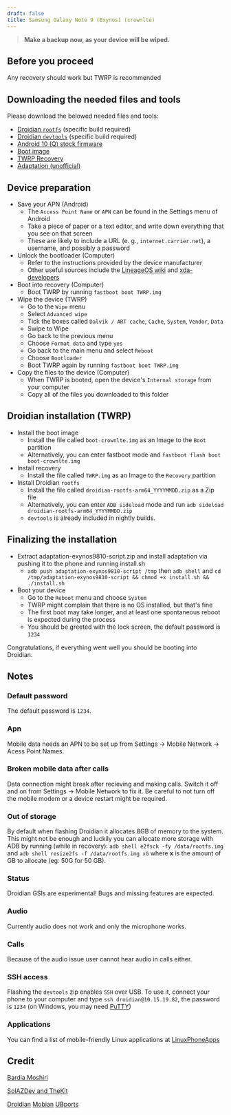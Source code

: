 ```yaml
---
draft: false
title: Samsung Galaxy Note 9 (Exynos) (crownlte)
---
```

> **Make a backup now, as your device will be wiped.**
## Before you proceed
Any recovery should work but TWRP is recommended

## Downloading the needed files and tools
Please download the belowed needed files and tools:
- [Droidian `rootfs`](https://github.com/droidian-images/droidian/releases) (specific build required)
- [Droidian `devtools`](https://github.com/droidian-images/droidian/releases) (specific build required)
- [Android 10 (Q) stock firmware](https://samfw.com/firmware/SM-N960F/bit/all/av/Q(Android%2010))
- [Boot image](https://github.com/Sexynos/droidian-kernel-samsung-exynos9810/releases/download/crownlte/boot-crownlte.img)
- [TWRP Recovery](https://dl.twrp.me/crownlte/)
- [Adaptation (unofficial)](https://github.com/Sexynos/adaptation-exynos9810-script/releases/download/stable/adaptation-exynos9810-script.zip)


## Device preparation
- Save your APN (Android)
    - The `Access Point Name` or `APN` can be found in the Settings menu of Android
    - Take a piece of paper or a text editor, and write down everything that you see on that screen
    - These are likely to include a URL (e. g., `internet.carrier.net`), a username, and possibly a password
- Unlock the bootloader (Computer)
    - Refer to the instructions provided by the device manufacturer
    - Other useful sources include the [LineageOS wiki](https://wiki.lineageos.org/devices/) and [xda-developers](https://www.xda-developers.com/search2/)
- Boot into recovery (Computer)
    - Boot TWRP by running `fastboot boot TWRP.img`
- Wipe the device (TWRP)
    - Go to the `Wipe` menu
    - Select `Advanced wipe`
    - Tick the boxes called `Dalvik / ART cache`, `Cache`, `System`, `Vendor`, `Data`
    - Swipe to Wipe
    - Go back to the previous menu
    - Choose `Format data` and type `yes`
    - Go back to the main menu and select `Reboot`
    - Choose `Bootloader`
    - Boot TWRP again by running `fastboot boot TWRP.img`
- Copy the files to the device  (Computer)
    - When TWRP is booted, open the device's `Internal storage` from your computer
    - Copy all of the files you downloaded to this folder

## Droidian installation (TWRP)
- Install the boot image
    - Install the file called `boot-crownlte.img` as an Image to the `Boot` partition
    - Alternatively, you can enter fastboot mode and `fastboot flash boot boot-crownlte.img`
- Install recovery
    - Install the file called `TWRP.img` as an Image to the `Recovery` partition
- Install Droidian `rootfs`
    - Install the file called `droidian-rootfs-arm64_YYYYMMDD.zip` as a Zip file
    - Alternatively, you can enter `ADB sideload` mode and run `adb sideload droidian-rootfs-arm64_YYYYMMDD.zip`
    - `devtools` is already included in nightly builds.

## Finalizing the installation
- Extract adaptation-exynos9810-script.zip and install adaptation via pushing it to the phone and running install.sh
    - `adb push adaptation-exynos9810-script /tmp` then `adb shell` and `cd /tmp/adaptation-exynos9810-script && chmod +x install.sh && ./install.sh`
- Boot your device
    - Go to the `Reboot` menu and choose `System`
    - TWRP might complain that there is no OS installed, but that's fine
    - The first boot may take longer, and at least one spontaneous reboot is expected during the process
    - You should be greeted with the lock screen, the default password is `1234`

Congratulations, if everything went well you should be booting into Droidian.

## Notes
### Default password
The default password is `1234`.

### Apn
Mobile data needs an APN to be set up from Settings -> Mobile Network -> Acess Point Names.

### Broken mobile data after calls
Data connection might break after recieving and making calls. Switch it off and on from Settings -> Mobile Network to fix it. Be careful to not turn off the mobile modem or a device restart might be required.

### Out of storage
By default when flashing Droidian it allocates 8GB of memory to the system. This might not be enough and luckily you can allocate more storage with ADB by running (while in recovery): `adb shell e2fsck -fy /data/rootfs.img` and `adb shell resize2fs -f /data/rootfs.img xG` where __x__ is the amount of GB to allocate (eg: 50G for 50 GB).

### Status
Droidian GSIs are experimental! Bugs and missing features are expected.

### Audio
Currently audio does not work and only the microphone works.

### Calls
Because of the audio issue user cannot hear audio in calls either.

### SSH access
Flashing the `devtools` zip enables `SSH` over USB. To use it, connect your phone to your computer and type `ssh droidian@10.15.19.82`, the password is `1234` (on Windows, you may need [PuTTY](https://www.chiark.greenend.org.uk/~sgtatham/putty/))

### Applications
You can find a list of mobile-friendly Linux applications at [LinuxPhoneApps](https://linuxphoneapps.org/)

## Credit
[Bardia Moshiri](https://bardia.tech)

[SolAZDev and TheKit](https://gitlab.com/ubports/porting/community-ports/android10/samsung-galaxy-s9)

[Droidian](http://droidian.org/) [Mobian](https://mobian-project.org/) [UBports](https://ubuntu-touch.io/)



